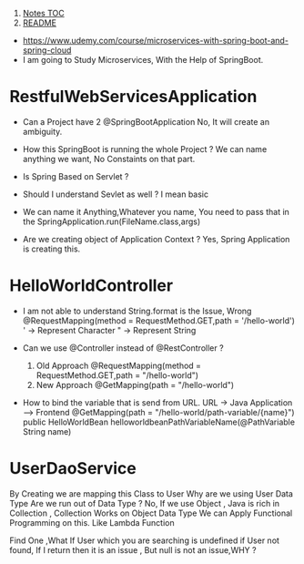 1. [Notes TOC](/Notes/Notes%20TOC.md)
2. [README](/README.md)

- https://www.udemy.com/course/microservices-with-spring-boot-and-spring-cloud
- I am going to Study Microservices, With the Help of SpringBoot.

# RestfulWebServicesApplication
- Can a Project have 2 @SpringBootApplication
	No, It will create an ambiguity.

- How this SpringBoot is running the whole Project ?
	We can name anything we want, No Constaints on that part.

- Is Spring Based on Servlet ?
- Should I understand Sevlet as well ? I mean basic

- We can name it Anything,Whatever you name, 
	You need to pass that in the SpringApplication.run(FileName.class,args)
 
- Are we creating object of Application Context ?
	Yes, Spring Application is creating this.


# HelloWorldController
- I am not able to understand String.format is the Issue,
	Wrong @RequestMapping(method = RequestMethod.GET,path = '/hello-world')
	' -> Represent Character 
	" -> Represent String 
 
- Can we use @Controller instead of @RestController ?
	1. Old Approach
		@RequestMapping(method = RequestMethod.GET,path = "/hello-world")		
	2. New Approach
		@GetMapping(path = "/hello-world")

- How to bind the variable that is send from URL.
	URL -> Java Application --> Frontend
	@GetMapping(path = "/hello-world/path-variable/{name}")
	public HelloWorldBean helloworldbeanPathVariableName(@PathVariable String name) 


# UserDaoService

By Creating we are mapping this Class to User
Why are we using User Data Type 
Are we run out of Data Type ?
No, If we use Object , Java is rich in Collection , Collection Works on Object Data Type
We can Apply Functional Programming on this.
Like Lambda Function


Find One ,What If User which you are searching is undefined
if User not found, If I return then it is an issue , But null is not an issue,WHY ?
		
